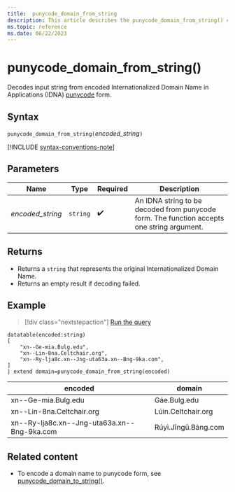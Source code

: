 ```yaml
---
title:  punycode_domain_from_string
description: This article describes the punycode_domain_from_string() command in Azure Data Explorer.
ms.topic: reference
ms.date: 06/22/2023
---
```


# punycode_domain_from_string()

Decodes input string from encoded Internationalized Domain Name in Applications (IDNA) [punycode](https://en.wikipedia.org/wiki/Punycode) form.

## Syntax

`punycode_domain_from_string(`*encoded_string*`)`

[!INCLUDE [syntax-conventions-note](../includes/syntax-conventions-note.md)]

## Parameters

| Name | Type | Required | Description |
|---|---|---|---|
| *encoded_string* | `string` |  :heavy_check_mark: | An IDNA string to be decoded from punycode form. The function accepts one string argument.

## Returns

* Returns a `string` that represents the original Internationalized Domain Name.
* Returns an empty result if decoding failed.

## Example

> [!div class="nextstepaction"]
> <a href="https://dataexplorer.azure.com/clusters/help/databases/Samples?query=H4sIAAAAAAAAA1WOywrCMBBF94X+Q+jKgslGkCq4qQtBXLkVKWMyxmgykZhAC368fSDo3NXh3oGjIPa5WJwhSa9QrV8xGNJlnp3yjPVXtMT5DrkzIOpktUCVijn7KQ+GeEUgtmijvIEJwgf9Pzl23N6hkmKAPWmeIiwXMGLd4+oBQno3Pp3ZG9uIpJjyDgxtnom6wa2ZuLkG75pJ82tdfgCkob8XyAAAAA==" target="_blank">Run the query</a>

```kusto
datatable(encoded:string)
[
    "xn--Ge-mia.Bulg.edu", 
    "xn--Lin-8na.Celtchair.org", 
    "xn--Ry-lja8c.xn--Jng-uta63a.xn--Bng-9ka.com", 
] 
| extend domain=punycode_domain_from_string(encoded)
```

|encoded|domain|
|---|---|
|xn--Ge-mia.Bulg.edu|Gáe.Bulg.edu
|xn--Lin-8na.Celtchair.org|Lúin.Celtchair.org|
|xn--Ry-lja8c.xn--Jng-uta63a.xn--Bng-9ka.com|Rúyì.Jīngū.Bàng.com|

## Related content

* To encode a domain name to punycode form, see [punycode_domain_to_string()](punycode-domain-to-string-function.md).
